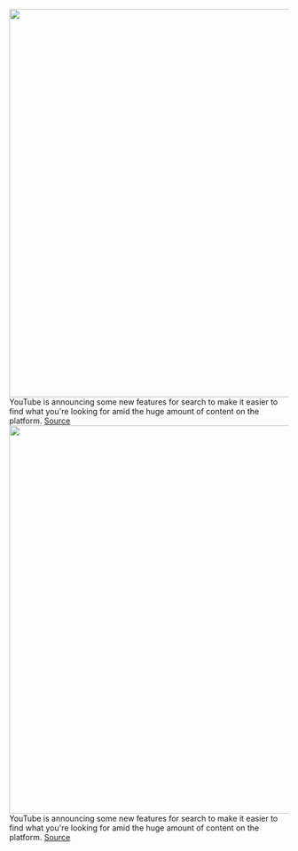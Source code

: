 <img src='https://cdn.vox-cdn.com/thumbor/RBY-g0Sle8_AsV-d702XfTkrTk8=/0x0:2040x1360/1200x800/filters:focal(857x517:1183x843)/cdn.vox-cdn.com/uploads/chorus_image/image/69736479/acastro_180403_1777_youtube_0001.0.jpg' width='700px' /><br/>
YouTube is announcing some new features for search to make it easier to find what you're looking for amid the huge amount of content on the platform.
<a href='https://www.theverge.com/2021/8/17/22627946/youtube-search-video-chapters-previews-mobile-translated-captions-experiment'> Source <a/><img src='https://cdn.vox-cdn.com/thumbor/RBY-g0Sle8_AsV-d702XfTkrTk8=/0x0:2040x1360/1200x800/filters:focal(857x517:1183x843)/cdn.vox-cdn.com/uploads/chorus_image/image/69736479/acastro_180403_1777_youtube_0001.0.jpg' width='700px' /><br/>
YouTube is announcing some new features for search to make it easier to find what you're looking for amid the huge amount of content on the platform.
<a href='https://www.theverge.com/2021/8/17/22627946/youtube-search-video-chapters-previews-mobile-translated-captions-experiment'> Source <a/>